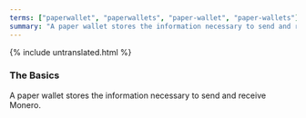 ```yaml
---
terms: ["paperwallet", "paperwallets", "paper-wallet", "paper-wallets"]
summary: "A paper wallet stores the information necessary to send and receive Monero"
---
```


{% include untranslated.html %}
### The Basics

A paper wallet stores the information necessary to send and receive Monero.
